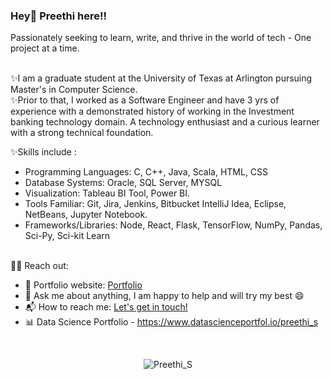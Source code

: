 ###  Hey👋 Preethi here!! 
<p>Passionately seeking to learn, write, and thrive in the world of tech - One project at a time.</p>

<br>
✨I am a graduate student at the University of Texas at Arlington pursuing Master's in Computer Science. <br>
✨Prior to that, I worked as a Software Engineer and have 3 yrs of experience with a demonstrated history of working in the Investment banking technology domain. A technology enthusiast and a curious learner with a strong technical foundation.</p>

✨Skills include :
- Programming Languages: C, C++, Java, Scala, HTML, CSS
- Database Systems: Oracle, SQL Server, MYSQL
- Visualization: Tableau BI Tool, Power BI.
- Tools Familiar: Git, Jira, Jenkins, Bitbucket IntelliJ Idea, Eclipse, NetBeans, Jupyter Notebook.
- Frameworks/Libraries: Node, React, Flask, TensorFlow, NumPy, Pandas, Sci-Py, Sci-kit Learn 



<br>
🙋‍♂️ Reach out:
<br>

</p>


- 🎯 Portfolio website: [Portfolio](https://iampreethi-s.github.io/webportfolio/)
- 💬 Ask me about anything, I am happy to help and will try my best :smile:
- 📬 How to reach me: [Let's get in touch!](https://www.linkedin.com/in/preethi-subramanian-uta/)
- 📊 Data Science Portfolio - https://www.datascienceportfol.io/preethi_s
<br>

<!-- Profile Views -->
<p align="center">
    <img src="https://komarev.com/ghpvc/?username=IamPreethi-S&label=Profile%20views&color=blue&style=flat" alt="Preethi_S" />
</p>

<!--
**IamPreethi-S/IamPreethi-S** is a ✨ _special_ ✨ repository because its `README.md` (this file) appears on your GitHub profile.

Here are some ideas to get you started:

- 🔭 I’m currently working on ...
- 🌱 I’m currently learning ...
- 👯 I’m looking to collaborate on ...
- 🤔 I’m looking for help with ...
- 💬 Ask me about ...
- 📫 How to reach me: ...
- 😄 Pronouns: ...
- ⚡ Fun fact: ...
-->


